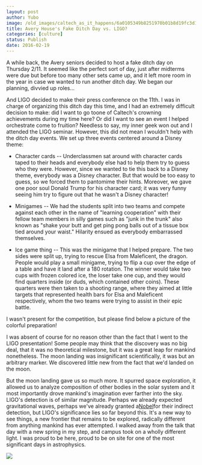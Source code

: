 ```yaml
---
layout: post
author: Yubo
image: /old_images/caltech_as_it_happens/6a0105349b8251970b01b8d19fc3d1970c.jpg
title: Avery House's Fake Ditch Day vs. LIGO?
categories: [culture]
status: Publish
date: 2016-02-19
---
```


A while back, the Avery seniors decided to host a fake ditch day on Thursday 2/11. It seemed like the perfect sort of day, just after midterms were due but before too many other sets came up, and it left more room in the year in case we wanted to run another ditch day. We began our planning, divvied up roles...

And LIGO decided to make their press conference on the 11th. I was in charge of organizing this ditch day this time, and I had an extremely difficult decision to make: did I want to go toone of Caltech's crowning achievements during my time here? Or did I want to see an event I helped orchestrate come to fruition?
Needless to say, my inner geek won out and I attended the LIGO seminar. However, this did not mean I wouldn't help with the ditch day events. We set up three events centered around a Disney theme:

- Character cards -- Underclassmen sat around with character cards taped to their heads and everybody else had to help them try to guess who they were. However, since we wanted to tie this back to a Disney theme, everybody was a Disney character. But that would be too easy to guess, so we forced them to pantomime their hints. Moreover, we gave one poor soul Donald Trump for his character card; it was very funny seeing him try to figure out that he wasn't a Disney character!
- Minigames -- We had the students split into two teams and compete against each other in the name of "learning cooperation" with their fellow team members in silly games such as "junk in the trunk" also known as "shake your butt and get ping pong balls out of a tissue box tied around your waist." Hilarity ensued as everybody embarrassed themselves.

- Ice game thing -- This was the minigame that I helped prepare. The two sides were split up, trying to rescue Elsa from Maleficent, the dragon. People would play a small minigame, trying to flip a cup over the edge of a table and have it land after a 180 rotation. The winner would take two cups with frozen colored ice, the loser take one cup, and they would find quarters inside (or duds, which contained other coins). These quarters were then taken to a shooting range, where they aimed at little targets that represented health bars for Elsa and Maleficent respectively, whom the two teams were trying to assist in their epic battle.

I wasn't present for the competition, but please find below a picture of the colorful preparation!

I was absent of course for no reason other than the fact that I went to the LIGO presentation! Some people may think that the discovery was no big deal, that it was no theoretical milestone, but it was a great leap for mankind nonetheless. The moon landing was insignificant scientifically, it was but an arbitrary marker. We discovered little new from the fact that we'd landed on the moon.

But the moon landing gave us so much more. It spurred space exploration, it allowed us to analyze composition of other bodies in the solar system and it most importantly drove mankind's imagination ever farther into the sky. LIGO's detection is of similar magnitude. Perhaps we already expected gravitational waves, perhaps we've already granted a[Nobel](https://en.wikipedia.org/wiki/PSR_B1913%2B16)for their indirect detection, but LIGO's significance lies so far beyond this. It's a new way to see things, a new frontier that remains to be explored, radically different from anything mankind has ever attempted. I walked away from the talk that day with a new spring in my step, and campus took on a wholly different light. I was proud to be here, proud to be on site for one of the most significant days in astrophysics.


![](/old_images/caltech_as_it_happens/6a0105349b8251970b01b7c8159d69970b.jpg)
